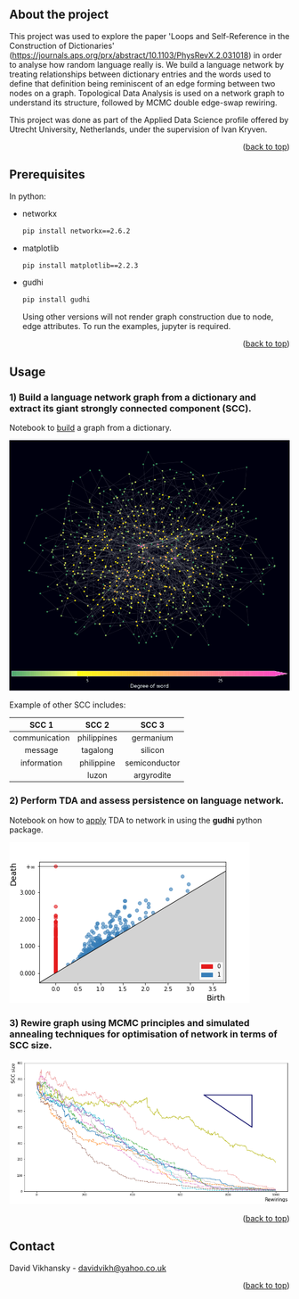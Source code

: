 ## About the project

This project was used to explore the paper 'Loops and Self-Reference in the Construction of Dictionaries' (https://journals.aps.org/prx/abstract/10.1103/PhysRevX.2.031018) in order to analyse how random language really is. We build a language network by treating relationships between dictionary entries and the words used to define that definition being reminiscent of an edge forming between two nodes on a graph. Topological Data Analysis is used on a network graph to understand its structure, followed by MCMC double edge-swap rewiring.

This project was done as part of the Applied Data Science profile offered by Utrecht University, Netherlands, under the supervision of Ivan Kryven.

<p align="right">(<a href="#top">back to top</a>)</p>



## Prerequisites

In python:
* networkx
  ```sh
  pip install networkx==2.6.2
  ```
* matplotlib
  ```sh
  pip install matplotlib==2.2.3
  ```
* gudhi
  ```sh
  pip install gudhi
  ```
  
  Using other versions will not render graph construction due to node, edge attributes. To run the examples, jupyter is required.

<p align="right">(<a href="#top">back to top</a>)</p>



## Usage

### 1) Build a language network graph from a dictionary and extract its giant strongly connected component (SCC).

Notebook to [build][build-graph] a graph from a dictionary.

  [build-graph]:    https://github.com/vichansky/david-vichansky/blob/master/Language%20networks/dictionary-graph.ipynb

<!-- ![Dictionary_graph](images/dictionary-graph.png) -->
<img src="images/dictionary-graph.png" alt="Logo" width="600">

Example of other SCC includes:

| SCC 1 | SCC 2 | SCC 3 |
| :------------: | :-------------: | :-------------: |
| communication | philippines | germanium |
| message | tagalong | silicon |
| information | philippine | semiconductor |
|  | luzon | argyrodite |


### 2) Perform TDA and assess persistence on language network.

Notebook on how to [apply][tda] TDA to network in using the **gudhi** python package.

[tda]:    https://github.com/vichansky/david-vichansky/blob/master/Language%20networks/graph-persistence.ipynb

![Persistence_diagram](images/persistence-diagram.png)


### 3) Rewire graph using MCMC principles and simulated annealing techniques for optimisation of network in terms of SCC size.

<!-- ![Language_rewiring](images/language-rewiring.png) -->
<img src="images/language-rewiring.png" alt="Logo" width="600">



<p align="right">(<a href="#top">back to top</a>)</p>



## Contact

David Vikhansky - davidvikh@yahoo.co.uk



<p align="right">(<a href="#top">back to top</a>)</p>
